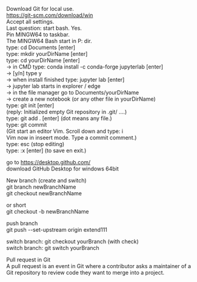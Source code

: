 
Download Git for local use.  
https://git-scm.com/download/win  
Accept all settings.  
Last question: start bash. Yes.  
Pin MINGW64 to taskbar.  
The MINGW64 Bash start in P: dir.   
type: cd Documents [enter]  
type: mkdir yourDirName [enter]  
type: cd yourDirName [enter]  
-> in CMD type: conda install -c conda-forge jupyterlab [enter]  
-> [y/n] type y  
-> when install finished type: jupyter lab [enter]  
-> jupyter lab starts in explorer / edge  
-> in the file manager go to Documents/yourDirName   
-> create a new notebook (or any other file in yourDirName)  
type: git init [enter]  
(reply: Initialized empty Git repository in .git/ ....)  
type: git add . [enter] (dot means any file.)  
type: git commit  
(Git start an editor Vim. Scroll down and type: i   
Vim now in inseert mode. Type a commit comment.)  
type: esc (stop editing)  
type: :x [enter] (to save en exit.)  

go to https://desktop.github.com/  
download GitHub Desktop for windows 64bit  

New branch (create and switch)  
git branch newBranchName  
git checkout newBranchName  

or short  
git checkout -b newBranchName  

push branch  
git push --set-upstream origin extend111  

switch branch: git checkout yourBranch (with check)  
switch branch: git switch yourBranch  

Pull request in Git  
A pull request is an event in Git where a contributor asks a maintainer of a Git repository to review code they want to merge into a project.

